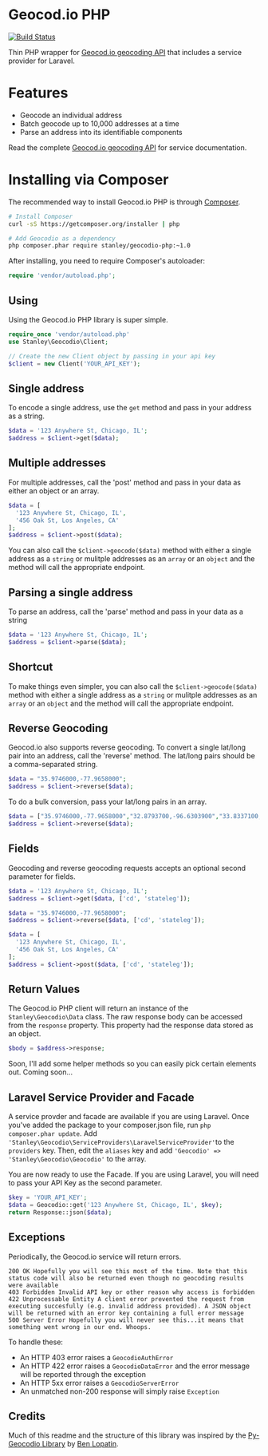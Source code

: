 Geocod.io PHP
============

[![Build Status](https://travis-ci.org/Geocodio/geocodio-php.png?branch=master)](https://travis-ci.org/Geocodio/geocodio-php)

Thin PHP wrapper for [Geocod.io geocoding API](http://geocod.io/docs) that includes a service provider for Laravel.

# Features

* Geocode an individual address
* Batch geocode up to 10,000 addresses at a time
* Parse an address into its identifiable components

Read the complete [Geocod.io geocoding API](http://geocod.io/docs) for service documentation.

# Installing via Composer

The recommended way to install Geocod.io PHP is through [Composer](http://getcomposer.org).

```bash
# Install Composer
curl -sS https://getcomposer.org/installer | php

# Add Geocodio as a dependency
php composer.phar require stanley/geocodio-php:~1.0
```

After installing, you need to require Composer's autoloader:

```php
require 'vendor/autoload.php';
```

Using
-----

Using the Geocod.io PHP library is super simple.
```php
require_once 'vendor/autoload.php'
use Stanley\Geocodio\Client;

// Create the new Client object by passing in your api key
$client = new Client('YOUR_API_KEY');
```

## Single address
To encode a single address, use the `get` method and pass in your address as a string.
```php
$data = '123 Anywhere St, Chicago, IL';
$address = $client->get($data);
```

## Multiple addresses
For multiple addresses, call the 'post' method and pass in your data as either an object or an array.
```php
$data = [
  '123 Anywhere St, Chicago, IL',
  '456 Oak St, Los Angeles, CA'
];
$address = $client->post($data);
```
You can also call the `$client->geocode($data)` method with either a single address as a `string` or mulitple addresses as an `array` or an `object` and the method will call the appropriate endpoint.

## Parsing a single address
To parse an address, call the 'parse' method and pass in your data as a string
```php
$data = '123 Anywhere St, Chicago, IL';
$address = $client->parse($data);
```

## Shortcut
To make things even simpler, you can also call the `$client->geocode($data)` method with either a single address as a `string` or mulitple addresses as an `array` or an `object` and the method will call the appropriate endpoint.

## Reverse Geocoding
Geocod.io also supports reverse geocoding.  To convert a single lat/long pair into an address, call the 'reverse' method.  The lat/long pairs should be a comma-separated string.

```php
$data = "35.9746000,-77.9658000";
$address = $client->reverse($data);
```

To do a bulk conversion, pass your lat/long pairs in an array.
```php
$data = ["35.9746000,-77.9658000","32.8793700,-96.6303900","33.8337100,-117.8362320","35.4171240,-80.6784760"];
$address = $client->reverse($data);
```

## Fields
Geocoding and reverse geocoding requests accepts an optional second parameter for fields.
```php
$data = '123 Anywhere St, Chicago, IL';
$address = $client->get($data, ['cd', 'stateleg']);
```

```php
$data = "35.9746000,-77.9658000";
$address = $client->reverse($data, ['cd', 'stateleg']);
```

```php
$data = [
  '123 Anywhere St, Chicago, IL',
  '456 Oak St, Los Angeles, CA'
];
$address = $client->post($data, ['cd', 'stateleg']);
```


## Return Values
The Geocod.io PHP client will return an instance of the `Stanley\Geocodio\Data` class.  The raw response body can be accessed from the `response` property. This property had the response data stored as an object.

```php
$body = $address->response;
```





Soon, I'll add some helper methods so you can easily pick certain elements out.  Coming soon...

## Laravel Service Provider and Facade
A service provder and facade are available if you are using Laravel.  Once you've added the package to your composer.json file, run `php composer.phar update`. Add `'Stanley\Geocodio\ServiceProviders\LaravelServiceProvider'`to the `providers` key.  Then, edit the `aliases` key and add `'Geocodio' => 'Stanley\Geocodio\Geocodio'` to the array.

You are now ready to use the Facade.  If you are using Laravel, you will need to pass your API Key as the second parameter.
```php
$key = 'YOUR_API_KEY';
$data = Geocodio::get('123 Anywhere St, Chicago, IL', $key);
return Response::json($data);
```

Exceptions
----------

Periodically, the Geocod.io service will return errors.

    200 OK Hopefully you will see this most of the time. Note that this status code will also be returned even though no geocoding results were available
    403 Forbidden Invalid API key or other reason why access is forbidden
    422 Unprocessable Entity A client error prevented the request from executing succesfully (e.g. invalid address provided). A JSON object will be returned with an error key containing a full error message
    500 Server Error Hopefully you will never see this...it means that something went wrong in our end. Whoops.

To handle these:

* An HTTP 403 error raises a `GeocodioAuthError`
* An HTTP 422 error raises a `GeocodioDataError` and the error message will be
  reported through the exception
* An HTTP 5xx error raises a `GeocodioServerError`
* An unmatched non-200 response will simply raise `Exception`

Credits
-------
Much of this readme and the structure of this library was inspired by the [Py-Geocodio Library](https://github.com/bennylope/pygeocodio) by [Ben Lopatin](https://github.com/bennylope).